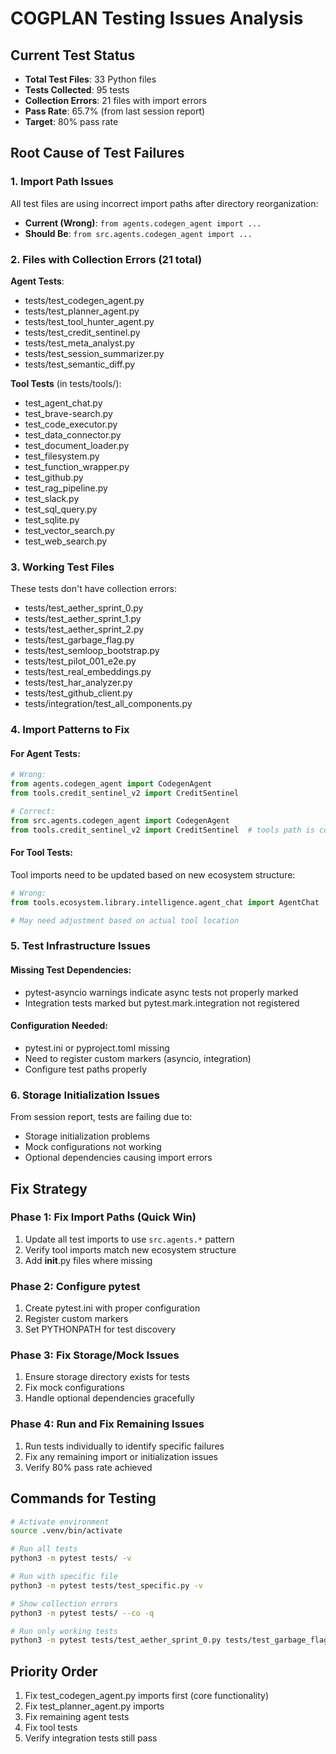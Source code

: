 # COGPLAN Testing Issues Analysis

## Current Test Status
- **Total Test Files**: 33 Python files
- **Tests Collected**: 95 tests
- **Collection Errors**: 21 files with import errors
- **Pass Rate**: 65.7% (from last session report)
- **Target**: 80% pass rate

## Root Cause of Test Failures

### 1. Import Path Issues
All test files are using incorrect import paths after directory reorganization:
- **Current (Wrong)**: `from agents.codegen_agent import ...`
- **Should Be**: `from src.agents.codegen_agent import ...`

### 2. Files with Collection Errors (21 total)
**Agent Tests**:
- tests/test_codegen_agent.py
- tests/test_planner_agent.py
- tests/test_tool_hunter_agent.py
- tests/test_credit_sentinel.py
- tests/test_meta_analyst.py
- tests/test_session_summarizer.py
- tests/test_semantic_diff.py

**Tool Tests** (in tests/tools/):
- test_agent_chat.py
- test_brave-search.py
- test_code_executor.py
- test_data_connector.py
- test_document_loader.py
- test_filesystem.py
- test_function_wrapper.py
- test_github.py
- test_rag_pipeline.py
- test_slack.py
- test_sql_query.py
- test_sqlite.py
- test_vector_search.py
- test_web_search.py

### 3. Working Test Files
These tests don't have collection errors:
- tests/test_aether_sprint_0.py
- tests/test_aether_sprint_1.py
- tests/test_aether_sprint_2.py
- tests/test_garbage_flag.py
- tests/test_semloop_bootstrap.py
- tests/test_pilot_001_e2e.py
- tests/test_real_embeddings.py
- tests/test_har_analyzer.py
- tests/test_github_client.py
- tests/integration/test_all_components.py

### 4. Import Patterns to Fix

#### For Agent Tests:
```python
# Wrong:
from agents.codegen_agent import CodegenAgent
from tools.credit_sentinel_v2 import CreditSentinel

# Correct:
from src.agents.codegen_agent import CodegenAgent
from tools.credit_sentinel_v2 import CreditSentinel  # tools path is correct
```

#### For Tool Tests:
Tool imports need to be updated based on new ecosystem structure:
```python
# Wrong:
from tools.ecosystem.library.intelligence.agent_chat import AgentChat

# May need adjustment based on actual tool location
```

### 5. Test Infrastructure Issues

#### Missing Test Dependencies:
- pytest-asyncio warnings indicate async tests not properly marked
- Integration tests marked but pytest.mark.integration not registered

#### Configuration Needed:
- pytest.ini or pyproject.toml missing
- Need to register custom markers (asyncio, integration)
- Configure test paths properly

### 6. Storage Initialization Issues
From session report, tests are failing due to:
- Storage initialization problems
- Mock configurations not working
- Optional dependencies causing import errors

## Fix Strategy

### Phase 1: Fix Import Paths (Quick Win)
1. Update all test imports to use `src.agents.*` pattern
2. Verify tool imports match new ecosystem structure
3. Add __init__.py files where missing

### Phase 2: Configure pytest
1. Create pytest.ini with proper configuration
2. Register custom markers
3. Set PYTHONPATH for test discovery

### Phase 3: Fix Storage/Mock Issues
1. Ensure storage directory exists for tests
2. Fix mock configurations
3. Handle optional dependencies gracefully

### Phase 4: Run and Fix Remaining Issues
1. Run tests individually to identify specific failures
2. Fix any remaining import or initialization issues
3. Verify 80% pass rate achieved

## Commands for Testing
```bash
# Activate environment
source .venv/bin/activate

# Run all tests
python3 -m pytest tests/ -v

# Run with specific file
python3 -m pytest tests/test_specific.py -v

# Show collection errors
python3 -m pytest tests/ --co -q

# Run only working tests
python3 -m pytest tests/test_aether_sprint_0.py tests/test_garbage_flag.py -v
```

## Priority Order
1. Fix test_codegen_agent.py imports first (core functionality)
2. Fix test_planner_agent.py imports
3. Fix remaining agent tests
4. Fix tool tests
5. Verify integration tests still pass